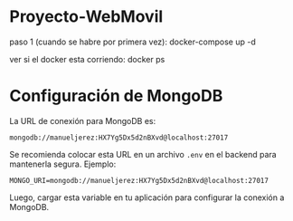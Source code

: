 # Proyecto-WebMovil

paso 1 (cuando se habre por primera vez): docker-compose up -d

ver si el docker esta corriendo: docker ps

# Configuración de MongoDB

La URL de conexión para MongoDB es:
```
mongodb://manueljerez:HX7Yg5Dx5d2nBXvd@localhost:27017
```

Se recomienda colocar esta URL en un archivo `.env` en el backend para mantenerla segura. Ejemplo:
```
MONGO_URI=mongodb://manueljerez:HX7Yg5Dx5d2nBXvd@localhost:27017
```

Luego, cargar esta variable en tu aplicación para configurar la conexión a MongoDB.
